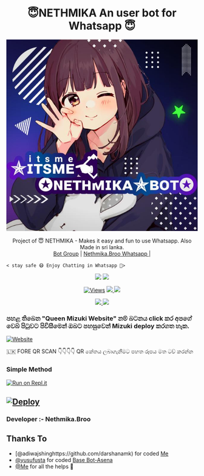 <h1 align="center"><b> 😇NETHMIKA An user bot for Whatsapp 😇</b></h1>

![logo](IMG-20211106-WA0065.jpg)




<p align="center">
    Project of 😇 NETHMIKA - Makes it easy and fun to use Whatsapp. Also  Made in sri lanka.
    <br>
        <a href="https://chat.whatsapp.com/HkqacSRVdDKBEaBX8GRaFs">Bot Group</a> |
        <a href="https://Wa.me/+94799536461">‍Nethmika.Broo Whatsapp </a> |
        
    < stay safe 😷 Enjoy Chatting in Whatsapp 👸>
</p>
<p align="center">
  <a href="https://github.com/darshanamk/Nethmika">
    <img src="https://img.shields.io/docker/pulls/fusuf/whatsasena?style=flat-square"/></a>
  
  </a>
  <a href="https://github.com/darshanamk/Nethmika">
    <img src="https://img.shields.io/docker/image-size/fusuf/whatsasena?style=flat-square">
    
  </a>
</p>

<p align="center">
  <a href="https://github.com/darshanamk/Nethmika">
    <img src="https://hits.seeyoufarm.com/api/count/incr/badge.svg?url=https%3A%2F%2Fgithub.com%2Fxneon2%2FNAUGHTY-HATZU&count_bg=%2379C83D&title_bg=%23555555&icon=gitpod.svg&icon_color=%23E7E7E7&title=Views&edge_flat=false" alt="Views"/></a>
  
  </a>
  <a href="https://github.com/darshanamk/Nethmika">
    <img src="https://img.shields.io/github/forks/xneon2/NAUGHTY-HATZU?label=Fork&style=social">
    
  </a>
  <a href="https://github.com/darshanamk/Nethmika">
    <img src="https://img.shields.io/github/stars/xneon2/NAUGHTY-HATZU?style=social">
  </a>
</p>

<p align="center">
  <a href="https://github.com/darshanamk/Nethmika">
    <img src="https://img.shields.io/github/repo-size/phaticusthiccy/WhatsAsenaDuplicated?color=purple&label=Repo%20Boyutu&style=plastic">

  </a>
  <a href="https://wa.me/94789536461">
    <img src="https://img.shields.io/badge/Contact%20Me%20On%20Whatsapp-Mr%20Nethmika%20-purple&style=plastic">

  </a>
</p>

### පහළ තිබෙන "Queen Mizuki Website" නම් බටනය click කර අපගේ වෙබ් පිටුවට පිවිසීමෙන් ඔබට පහසුවෙන් Mizuki deploy කරගත හැක.

[![Website](https://telegra.ph/file/3aa63bc94120c24b16f5c.jpg)](https://mizuki.cf)


🇱🇰 FORE QR SCAN 👇👇👇👇 QR කේතය ලබාගැනීමට පහත රූපය මත ටච් කරන්න

  ### Simple Method
  
  [![Run on Repl.it](https://repl.it/badge/github/quiec/whatsAlfa)](https://replit.com/@Thejaka/Mizuki#index.js)


[![Deploy](https://www.herokucdn.com/deploy/button.svg)](https://heroku.com/deploy?template=https://github.com/darshanamk/Nethmika)
     </div>
---------------------------------   

###  Developer :- Nethmika.Broo

## Thanks To
- [@adiwajshinghttps://github.com/darshanamk) for coded [Me](https://github.com/darshanamk) 
- [@yusufusta](https://github.com/yusufusta/) for coded [Base Bot-Asena](https://github.com/yusufusta/WhatsAsena) 
- [@Me](https://github.com/darshanamk)  for all the helps 🤝
